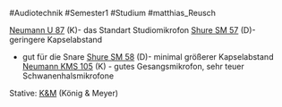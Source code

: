 #Audiotechnik #Semester1 #Studium #matthias_Reusch 

[Neumann U 87](https://www.neumann.com/de-de/produkte/microphones/u-87-ai/)  (K)- das Standart Studiomikrofon
[Shure SM 57](https://www.shure.com/de-DE/produkte/mikrofone/sm57?variant=SM57-LCE) (D)- geringere Kapselabstand
- gut für die Snare
[Shure SM 58](https://www.shure.com/de-DE/produkte/mikrofone/sm58?variant=SM58-LCE) (D)- minimal größerer Kapselabstand
[Neumann KMS 105](https://www.neumann.com/de-de/produkte/microphones/kms-105/) (K) - gutes Gesangsmikrofon, sehr teuer
Schwanenhalsmikrofone

Stative: [K&M](https://www.k-m.de/) (König & Meyer)
